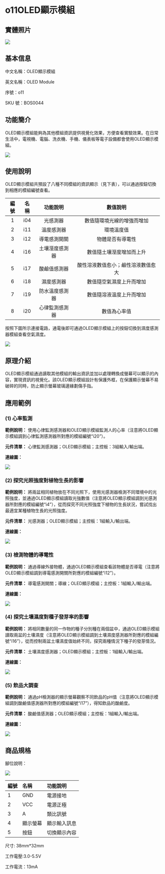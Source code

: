 # o11OLED顯示模組

## 實體照片

![](../../../.gitbook/assets/boson-xian-shi-ping-mo-kuai-shi-wu-tu%20%282%29%20%282%29%20%282%29%20%282%29%20%281%29.jpg)

## 基本信息

中文名稱：OLED顯示模組

英文名稱：OLED Module

序號：o11

SKU 號：BOS0044

## 功能簡介

OLED顯示模組能夠為其他模組資訊提供視覺化效果，方便查看實驗效果。在日常生活中，電視機、電腦、洗衣機、手機、儀表板等電子設備都會使用OLED顯示模組。

![](../../../.gitbook/assets/oled_module_intro%20%281%29%20%281%29%20%281%29%20%281%29%20%281%29.png)

## 使用說明

OLED顯示模組共預設了八種不同模組的資訊顯示（見下表），可以通過按鈕切換到相應的模組編號查看。

| **編號** | **名稱** | **功能說明** | **數值說明** |
| :---: | :---: | :---: | :---: |
| 1 | i04 | 光感測器 | 數值隨環境光線的增強而增加 |
| 2 | i11 | 溫度感測器 | 環境溫度值 |
| 3 | i12 | 導電感測開關 | 物體是否有導電性 |
| 4 | i16 | 土壤溼度感測器 | 數值隨土壤溼度增加而上升 |
| 5 | i17 | 酸鹼值感測器 | 酸性溶液數值愈小；鹼性溶液數值愈大 |
| 6 | i18 | 濕度感測器 | 數值隨空氣濕度上升而增加 |
| 7 | i19 | 防水溫度感測器 | 數值隨溶液溫度上升而增加 |
| 8 | i20 | 心律監測感測器 | 數值為心率值 |

按照下圖所示連接電路，通電後即可通過OLED顯示模組上的按鈕切換到濕度感測器模組查看空氣濕度。

![](../../../.gitbook/assets/boson-xian-shi-ping-mo-kuai-shi-yong-shuo-ming-2%20%282%29%20%282%29%20%282%29.png)

## 原理介紹

OLED顯示模組通過讀取其他模組的輸出資訊並加以處理轉換成螢幕可以顯示的內容，實現資訊的視覺化。該OLED顯示模組設計有保護外框，在保護顯示螢幕不易破碎的同時，防止顯示螢幕玻璃邊緣劃傷手指。

## 應用範例

### **\(1\) 心率監測**

**範例說明：** 使用心律監測感測器和OLED顯示模組監測人的心率（注意將OLED顯示模組調到心律監測感測器所對應的模組編號“i20”）。

**元件清單：** 心律監測感測器；OLED顯示模組；主控板：3組輸入/輸出端。

**連線圖：**

![](../../../.gitbook/assets/heartrate_monitor_sensor_example2%20%284%29.png)

### **\(2\) 探究光照強度對植物生長的影響**

**範例說明：** 將兩盆相同植物放在不同光照下，使用光感測器檢測不同環境中的光照強度，並通過OLED顯示模組讀取光強數值（注意將OLED顯示模組調到光感測器所對應的模組編號“i4”），從而探究不同光照強度下植物的生長狀況，嘗試找出最適宜某種植物生長的光照強度。

**元件清單：** 光感測器；OLED顯示模組；主控板：1組輸入/輸出端。

**連線圖：**

![](../../../.gitbook/assets/boson-xian-shi-ping-mo-kuai-guang-qiang-dui-zhi-wu-ying-xiang-lian-xian-tu%20%284%29%20%284%29%20%284%29%20%281%29%20%284%29.png)

### **\(3\) 檢測物體的導電性**

**範例說明：** 通過導線外接物體，通過OLED顯示模組查看該物體是否導電（注意將OLED顯示模組調到導電感測開關所對應的模組編號“i12”）。

**元件清單：** 導電感測開關；導線；OLED顯示模組；主控板：1組輸入/輸出端。

**連線圖：**

![](../../../.gitbook/assets/conductivity_sensor_switch_example1.png)

### **\(4\) 探究土壤濕度對種子發芽率的影響**

**範例說明：** 將相同數量的同一作物的種子分別種在兩個盆中，通過OLED顯示模組讀取兩盆的土壤濕度（注意將OLED顯示模組調到土壤濕度感測器所對應的模組編號“i16”），從而控制兩盆土壤濕度值始終不同，探究兩種情況下種子的發芽情況。

**元件清單：** 土壤濕度感測器；OLED顯示模組；主控板：1組輸入/輸出端。

**連線圖：**

![](../../../.gitbook/assets/boson-tu-rang-shi-du-chuan-gan-qi-shi-yong-shuo-ming-1%20%282%29%20%281%29%20%284%29.png)

### **\(5\) 飲品大調查**

**範例說明：** 通過pH檢測器的顯示螢幕觀察不同飲品的pH值（注意將OLED顯示模組調到酸鹼值感測器所對應的模組編號“i17”），得知飲品的酸鹼度。

**元件清單：** 酸鹼值感測器；OLED顯示模組；主控板：1組輸入/輸出端。

**連線圖：**

![](../../../.gitbook/assets/oled_module_example5%20%281%29.png)

## 商品規格

腳位說明：

![](../../../.gitbook/assets/oled_module_spec.png)

| **編號** | **名稱** | **功能說明** |
| :--- | :--- | :--- |
| 1 | GND | 電源接地 |
| 2 | VCC | 電源正極 |
| 3 | A | 類比訊號 |
| 4 | 顯示螢幕 | 顯示輸入訊息 |
| 5 | 按鈕 | 切換顯示內容 |

尺寸: 38mm\*32mm

工作電壓:3.0-5.5V

工作電流：13mA

